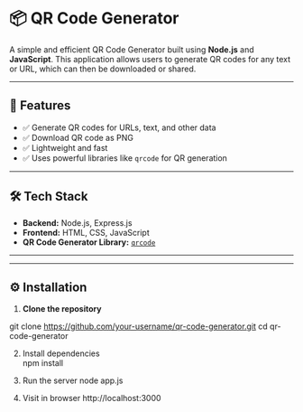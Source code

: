 # 📦 QR Code Generator

A simple and efficient QR Code Generator built using **Node.js** and **JavaScript**. This application allows users to generate QR codes for any text or URL, which can then be downloaded or shared.

---

## 🚀 Features

- ✅ Generate QR codes for URLs, text, and other data
- ✅ Download QR code as PNG
- ✅ Lightweight and fast
- ✅ Uses powerful libraries like `qrcode` for QR generation

---

## 🛠️ Tech Stack

- **Backend:** Node.js, Express.js
- **Frontend:** HTML, CSS, JavaScript 
- **QR Code Generator Library:** [`qrcode`](https://www.npmjs.com/package/qrcode)

---


---

## ⚙️ Installation

1. **Clone the repository**

  git clone https://github.com/your-username/qr-code-generator.git
  cd qr-code-generator

2. Install dependencies  
  npm install

3. Run the server
  node app.js

4. Visit in browser
   http://localhost:3000
